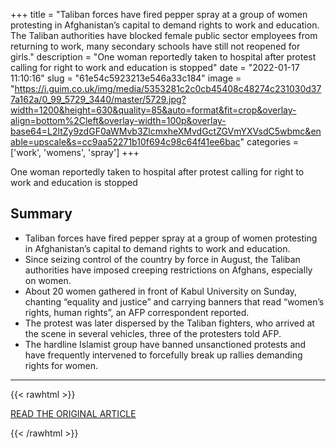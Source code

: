 +++
title = "Taliban forces have fired pepper spray at a group of women protesting in Afghanistan’s capital to demand rights to work and education. The Taliban authorities have blocked female public sector employees from returning to work, many secondary schools have still not reopened for girls."
description = "One woman reportedly taken to hospital after protest calling for right to work and education is stopped"
date = "2022-01-17 11:10:16"
slug = "61e54c5923213e546a33c184"
image = "https://i.guim.co.uk/img/media/5353281c2c0cb45408c48274c231030d377a162a/0_99_5729_3440/master/5729.jpg?width=1200&height=630&quality=85&auto=format&fit=crop&overlay-align=bottom%2Cleft&overlay-width=100p&overlay-base64=L2ltZy9zdGF0aWMvb3ZlcmxheXMvdGctZGVmYXVsdC5wbmc&enable=upscale&s=cc9aa52271b10f694c98c64f41ee6bac"
categories = ['work', 'womens', 'spray']
+++

One woman reportedly taken to hospital after protest calling for right to work and education is stopped

## Summary

- Taliban forces have fired pepper spray at a group of women protesting in Afghanistan’s capital to demand rights to work and education.
- Since seizing control of the country by force in August, the Taliban authorities have imposed creeping restrictions on Afghans, especially on women.
- About 20 women gathered in front of Kabul University on Sunday, chanting “equality and justice” and carrying banners that read “women’s rights, human rights”, an AFP correspondent reported.
- The protest was later dispersed by the Taliban fighters, who arrived at the scene in several vehicles, three of the protesters told AFP.
- The hardline Islamist group have banned unsanctioned protests and have frequently intervened to forcefully break up rallies demanding rights for women.

---

{{< rawhtml >}}
  <p class="article-category">
    <a target="_blank" href="https://www.theguardian.com/world/2022/jan/16/taliban-forces-pepper-spray-women-rights-protesters-kabul">READ THE ORIGINAL ARTICLE</a>
  </p>
{{< /rawhtml >}}
